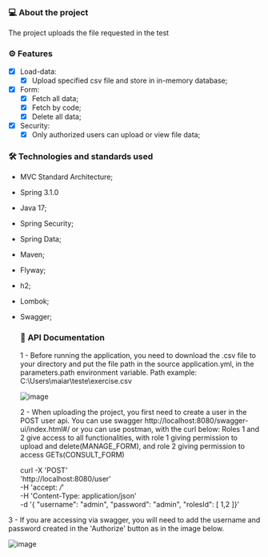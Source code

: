 ### 💻 About the project
The project uploads the file requested in the test

### ⚙️ Features
- [x] Load-data:
  - [x] Upload specified csv file and store in in-memory database;

- [x] Form:
  - [x] Fetch all data;
  - [x] Fetch by code;
  - [x] Delete all data;
    
- [x] Security:
  - [x] Only authorized users can upload or view file data;
     
### 🛠 Technologies and standards used
- MVC Standard Architecture;
- Spring 3.1.0
- Java 17;
- Spring Security;
- Spring Data;
- Maven;
- Flyway;
- h2;
- Lombok;
- Swagger;

  ### 🧭 API Documentation

  1 - Before running the application, you need to download the .csv file to your directory and put the file path in the source application.yml, in the parameters.path environment variable.
  Path example: C:\\Users\\maiar\\teste\\exercise.csv
  
  ![image](https://github.com/user-attachments/assets/4805a283-a8ab-40f4-9c52-bf36e7fa4f11)

  2 - When uploading the project, you first need to create a user in the POST user api. You can use swagger http://localhost:8080/swagger-ui/index.html#/ or you can use postman, with the curl below:
  Roles 1 and 2 give access to all functionalities, with role 1 giving permission to upload and delete(MANAGE_FORM), and role 2 giving permission to access GETs(CONSULT_FORM)

  curl -X 'POST' \
  'http://localhost:8080/user' \
  -H 'accept: */*' \
  -H 'Content-Type: application/json' \
  -d '{
  "username": "admin",
  "password": "admin",
  "rolesId": [
    1,2
  ]}'

3 - If you are accessing via swagger, you will need to add the username and password created in the 'Authorize' button as in the image below.

![image](https://github.com/user-attachments/assets/84639649-0de6-42a6-b2c7-32c58fa20312)
